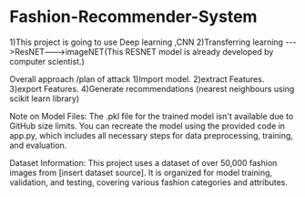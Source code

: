 # Fashion-Recommender-System

1)This project is going to use Deep learning ,CNN
2)Transferring learning --->ResNET--->imageNET(This RESNET model is already developed by computer scientist.)


Overall approach /plan of attack
1)Import model.
2)extract Features.
3)export Features.
4)Generate recommendations (nearest neighbours using scikit learn library)


Note on Model Files: The .pkl file for the trained model isn't available due to GitHub size limits. You can recreate the model using the provided code in app.py, which includes all necessary steps for data preprocessing, training, and evaluation.

Dataset Information: This project uses a dataset of over 50,000 fashion images from [insert dataset source]. It is organized for model training, validation, and testing, covering various fashion categories and attributes.

